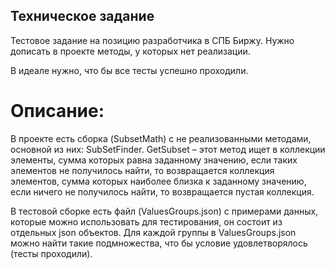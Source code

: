 ## Техническое задание
Тестовое задание на позицию разработчика в СПБ Биржу.
Нужно дописать в  проекте методы, у которых нет реализации.

В идеале нужно, что бы все тесты успешно проходили.


# Описание:

В проекте есть сборка (SubsetMath) с не реализованными методами, основной из них: SubSetFinder. GetSubset – этот метод ищет в коллекции элементы, сумма которых равна заданному значению, если таких элементов не получилось найти, то возвращается коллекция элементов, сумма которых наиболее близка к заданному значению, если ничего не получилось найти, то возвращается пустая коллекция.

В тестовой сборке есть файл (ValuesGroups.json) с примерами данных, которые можно использовать для тестирования, он состоит из отдельных  json объектов.
Для каждой группы в ValuesGroups.json можно найти такие подмножества, что бы условие удовлетворялось (тесты проходили). 
